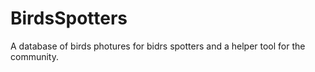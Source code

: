 # BirdsSpotters
A database of birds photures for bidrs spotters and a helper tool for the community.
